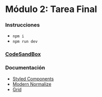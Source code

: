 # Módulo 2: Tarea Final

### Instrucciones

- `npm i`
- `npm run dev`

### [CodeSandBox](https://codesandbox.io/p/github/eliashz/ra-m2-tarea-final/draft/friendly-rumple)

### Documentación

- [Styled Components](https://styled-components.com/)
- [Modern Normalize](https://github.com/sindresorhus/modern-normalize)
- [Grid](https://css-tricks.com/snippets/css/complete-guide-grid/)
